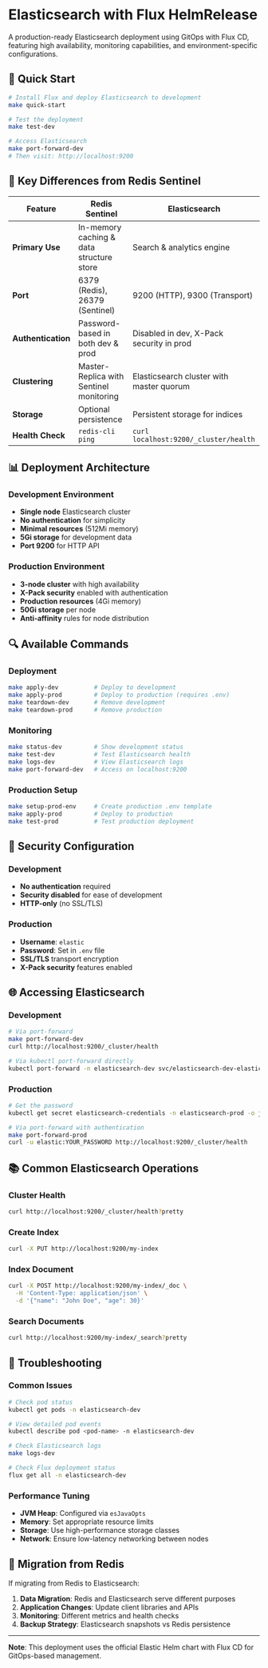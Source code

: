 # Elasticsearch with Flux HelmRelease

A production-ready Elasticsearch deployment using GitOps with Flux CD, featuring high availability, monitoring capabilities, and environment-specific configurations.

## 🚀 Quick Start

```bash
# Install Flux and deploy Elasticsearch to development
make quick-start

# Test the deployment
make test-dev

# Access Elasticsearch
make port-forward-dev
# Then visit: http://localhost:9200
```

## 🔧 Key Differences from Redis Sentinel

| Feature | Redis Sentinel | Elasticsearch |
|---------|----------------|---------------|
| **Primary Use** | In-memory caching & data structure store | Search & analytics engine |
| **Port** | 6379 (Redis), 26379 (Sentinel) | 9200 (HTTP), 9300 (Transport) |
| **Authentication** | Password-based in both dev & prod | Disabled in dev, X-Pack security in prod |
| **Clustering** | Master-Replica with Sentinel monitoring | Elasticsearch cluster with master quorum |
| **Storage** | Optional persistence | Persistent storage for indices |
| **Health Check** | `redis-cli ping` | `curl localhost:9200/_cluster/health` |

## 📊 Deployment Architecture

### Development Environment
- **Single node** Elasticsearch cluster
- **No authentication** for simplicity
- **Minimal resources** (512Mi memory)
- **5Gi storage** for development data
- **Port 9200** for HTTP API

### Production Environment  
- **3-node cluster** with high availability
- **X-Pack security** enabled with authentication
- **Production resources** (4Gi memory)
- **50Gi storage** per node
- **Anti-affinity** rules for node distribution

## 🔍 Available Commands

### Deployment
```bash
make apply-dev          # Deploy to development
make apply-prod         # Deploy to production (requires .env)
make teardown-dev       # Remove development
make teardown-prod      # Remove production
```

### Monitoring
```bash
make status-dev         # Show development status
make test-dev           # Test Elasticsearch health
make logs-dev           # View Elasticsearch logs
make port-forward-dev   # Access on localhost:9200
```

### Production Setup
```bash
make setup-prod-env     # Create production .env template
make apply-prod         # Deploy to production
make test-prod          # Test production deployment
```

## 🔐 Security Configuration

### Development
- **No authentication** required
- **Security disabled** for ease of development
- **HTTP-only** (no SSL/TLS)

### Production
- **Username**: `elastic`
- **Password**: Set in `.env` file
- **SSL/TLS** transport encryption
- **X-Pack security** features enabled

## 🌐 Accessing Elasticsearch

### Development
```bash
# Via port-forward
make port-forward-dev
curl http://localhost:9200/_cluster/health

# Via kubectl port-forward directly
kubectl port-forward -n elasticsearch-dev svc/elasticsearch-dev-elasticsearch 9200:9200
```

### Production
```bash
# Get the password
kubectl get secret elasticsearch-credentials -n elasticsearch-prod -o jsonpath='{.data.password}' | base64 -d

# Via port-forward with authentication
make port-forward-prod
curl -u elastic:YOUR_PASSWORD http://localhost:9200/_cluster/health
```

## 📚 Common Elasticsearch Operations

### Cluster Health
```bash
curl http://localhost:9200/_cluster/health?pretty
```

### Create Index
```bash
curl -X PUT http://localhost:9200/my-index
```

### Index Document
```bash
curl -X POST http://localhost:9200/my-index/_doc \
  -H 'Content-Type: application/json' \
  -d '{"name": "John Doe", "age": 30}'
```

### Search Documents
```bash
curl http://localhost:9200/my-index/_search?pretty
```

## 🔧 Troubleshooting

### Common Issues
```bash
# Check pod status
kubectl get pods -n elasticsearch-dev

# View detailed pod events
kubectl describe pod <pod-name> -n elasticsearch-dev

# Check Elasticsearch logs
make logs-dev

# Check Flux deployment status
flux get all -n elasticsearch-dev
```

### Performance Tuning
- **JVM Heap**: Configured via `esJavaOpts`
- **Memory**: Set appropriate resource limits
- **Storage**: Use high-performance storage classes
- **Network**: Ensure low-latency networking between nodes

## 🔄 Migration from Redis

If migrating from Redis to Elasticsearch:

1. **Data Migration**: Redis and Elasticsearch serve different purposes
2. **Application Changes**: Update client libraries and APIs
3. **Monitoring**: Different metrics and health checks
4. **Backup Strategy**: Elasticsearch snapshots vs Redis persistence

---

**Note**: This deployment uses the official Elastic Helm chart with Flux CD for GitOps-based management.